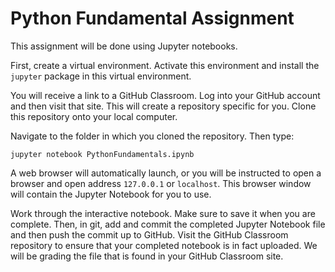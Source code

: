 # Python Fundamental Assignment


This assignment will be done using Jupyter notebooks.

First, create a virtual environment.  Activate this environment and install 
the `jupyter` package in this virtual environment.

You will receive a link to a GitHub Classroom.  Log into your GitHub account
and then visit that site.  This will create a repository specific for you.
Clone this repository onto your local computer.

Navigate to the folder in which you cloned the repository.  Then type:
```
jupyter notebook PythonFundamentals.ipynb
```
A web browser will automatically launch, or you will be instructed to open a
browser and open address `127.0.0.1` or `localhost`.  This browser window
will contain the Jupyter Notebook for you to use.

Work through the interactive notebook.  Make sure to save it when you are
complete.  Then, in git, add and commit the completed Jupyter Notebook file
and then push the commit up to GitHub.  Visit the GitHub Classroom repository
to ensure that your completed notebook is in fact uploaded.  We will be 
grading the file that is found in your GitHub Classroom site.
